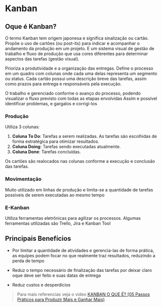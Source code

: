 # Kanban

## Oque é Kanban?
O termo Kanban tem origem japonesa e significa sinalização ou cartão.
Propõe o uso de cartões (ou post-its) para indicar e acompanhar o andamento da produção em um projeto.
E um sistema visual de gestão de trabalho e fluxo de produção que usa cores diferentes para determinar aspectos das tarefas (gestão visual).

Prioriza a produtividade e a organização das entregas.
Define o processo em um quadro com colunas onde cada uma delas representa um segmento ou status.
Cada cartão possui uma descrição breve das tarefas, assim como prazos para entrega e responsáveis pela execução.

O trabalho e gerenciado conforme o avanço do processo, podendo visualizar o fluxo previsto com todas as etapas envolvidas
Assim e possível identificar problemas, e gargalos e corrigi-los





### Produção 
Utiliza 3 colunas:
1. **Coluna To Do**: Tarefas a serem realizadas. As tarefas são escolhidas de forma estratégica para otimizar resultados.  
2. **Coluna Doing**: Tarefas sendo executadas atualmente.
3. **Coluna Done**: Tarefas concluídas.

Os cartões são realocados nas colunas conforme a execução e conclusão das tarefas.

### Movimentação
Muito utilizado em linhas de produção e limita-se a quantidade de tarefas possíveis de serem executadas ao mesmo tempo

### E-Kanban
Utiliza ferramentas eletrônicas para agilizar os processos. Algumas ferramentas utilizadas são Trello, Jira e Kanban Tool





## Principais Benefícios
* Por limitar a quantidade de atividades e gerencia-las de forma prática, as equipes podem focar no que realmente traz resultados, reduzindo a perda de tempo

* Reduz o tempo necessário de finalização das tarefas por deixar claro oque deve ser feito e suas datas de entrega

* Reduz custos e desperdícios

> Para mais referencias veja o video [KANBAN O QUE É? (05 Passos Práticos para Produzir Mais e Ganhar Mais)](https://youtu.be/K9b4JC5CsQs?si=OLd8Rfims69A07o1) 